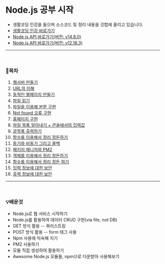 # Node.js 공부 시작

- 생활코딩 인강을 들으며 소스코드 및 정리 내용을 깃헙에 올리고 있습니다.
- [생활코딩 인강 바로가기](https://www.opentutorials.org/course/3332)
- [Node.js API 바로가기(버전: v14.8.0)](https://nodejs.org/dist/latest-v14.x/docs/api/)
- [Node.js API 바로가기(버전: v12.18.3)](https://nodejs.org/dist/latest-v12.x/docs/api/)

---

​          

### 📌목차

1. [웹서버 만들기](https://github.com/JHM9191/Nodejs_practice/tree/master/01_creating_webserver)
2. [URL의 이해](https://github.com/JHM9191/Nodejs_practice/tree/master/02_url)
3. [동적인 웹페이지 만들기](https://github.com/JHM9191/Nodejs_practice/tree/master/03_dynamic_web)
4. [파일 읽기](https://github.com/JHM9191/Nodejs_practice/tree/master/04_Read_file)
5. [파일을 이용해 본문 구현](https://github.com/JHM9191/Nodejs_practice/tree/master/05_data)
6. [Not found 오류 구현](https://github.com/JHM9191/Nodejs_practice/tree/master/06_not_found)
7. [홈페이지 구현](https://github.com/JHM9191/Nodejs_practice/tree/master/07_home)
8. [파일 목록 알아내기 + 콘솔에서의 입력값](https://github.com/JHM9191/Nodejs_practice/tree/master/08_filelist)
9. [글목록 출력하기](https://github.com/JHM9191/Nodejs_practice/tree/master/09_out_using_files)
10. [함수를 이용해서 정리 정돈하기](https://github.com/JHM9191/Nodejs_practice/tree/master/10_organize_using_functions)
11. [동기와 비동기 그리고 콜백](https://github.com/JHM9191/Nodejs_practice/tree/master/11_sync_async)
12. [패키지 매니저와 PM2](https://github.com/JHM9191/Nodejs_practice/tree/master/12_npm_pm2)
13. [객체를 이용해서 정리 정돈하기](https://github.com/JHM9191/Nodejs_practice/tree/master/13_using_object)
14. [함수를 이용해서 정리 정돈 하기](https://github.com/JHM9191/Nodejs_practice/tree/master/14_using_module)
15. [입력 정보에 대한 보안](#)
16. [출력 정보에 대한 보안](#)

---

​           

### 💡배운것

- Node.js로 웹 서비스 시작하기
- Node.js를 활용하여 데이터 CRUD 구현(via file, not DB)
- GET 방식 활용 -- 쿼리스트링
- POST 방식 활용 -- form 태그 사용
- Npm 사용에 익숙해 지기
- PM2 사용하기
- 모듈 직접 생성하여 활용하기
- Awesome Node.js 모듈들, npm으로 다운받아 사용해보기
